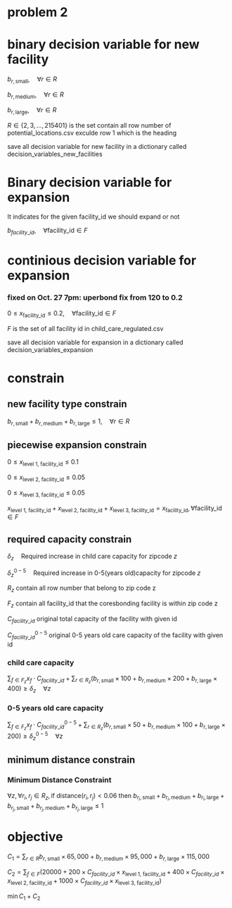 # problem 2
# binary decision variable for new facility

$` b_{r, \text{small}}, \quad \forall r \in R`$

$` b_{r, \text{medium}}, \quad \forall r \in R`$

$` b_{r, \text{large}} , \quad \forall r \in R`$

$`R \in\{2,3,\dots ,215401\} \text{ is the set contain all row number of potential\_locations.csv exculde row 1 which is the heading}`$

save all decision variable for new facility in a dictionary called
decision_variables_new_facilities

# Binary decision variable for expansion 

It indicates for the given facility_id we should expand or not

$`b_{facility\_id}, \quad \forall \text{facility\_id} \in F`$
# continious decision variable for expansion
### fixed on Oct. 27 7pm: uperbond fix from 120 to 0.2 
$`0 \leq x_{\text{facility\_id}} \leq 0.2, \quad \forall \text{facility\_id} \in F`$

$`F \text{ is the set of all facility id in child\_care\_regulated.csv }`$



save all decision variable for expansion in a dictionary called 
decision_variables_expansion

# constrain 
## new facility type constrain 
$`b_{r, \text{small}} + b_{r, \text{medium}} + b_{r, \text{large}} \leq 1, \quad \forall r \in R`$

## piecewise expansion constrain
$`0\leq x_{\text{level 1, facility\_id}} \leq 0.1`$

$`0\leq x_{\text{level 2, facility\_id}} \leq 0.05`$

$`0\leq x_{\text{level 3, facility\_id}} \leq 0.05`$

$`x_{\text{level 1, facility\_id}}+x_{\text{level 2, facility\_id}}+x_{\text{level 3, facility\_id}} = x_{\text{facility\_id}},  \forall \text{facility\_id} \in F`$


## required capacity constrain
$`\delta_z \quad \text{Required increase in child care capacity for zipcode $z$}`$

$`\delta_z^{0-5} \quad \text{Required increase in 0-5(years old)capacity for zipcode $z$}`$

$`R_z \text{ contain all row number that belong to zip code z}`$

$`F_z \text{ contain all facility\_id that the coresbonding facility is within zip code z}`$

$`C_{facility\_id} \text{ original total capacity of the facility with given id}`$

$`C^{0-5}_{facility\_id} \text{ original 0-5 years old care capacity of the facility with given id}`$
### child care capacity 
$`\sum_{f \in F_z} x_f \cdot C_{facility\_id} + \sum_{r \in R_z} (b_{r, \text{small}}\times 100 + b_{r, \text{medium}} \times 200 + b_{r, \text{large}}\times 400) \geq \delta_z \quad \forall z`$

### 0-5 years old care capacity
$`\sum_{f \in F_z} x_f \cdot C^{0-5}_{facility\_id} + \sum_{r \in R_z} (b_{r, \text{small}}\times 50 + b_{r, \text{medium}} \times 100 + b_{r, \text{large}}\times 200) \geq \delta_z^{0-5} \quad \forall z`$





## minimum distance constrain
### Minimum Distance Constraint
$`\forall z, \forall r_i, r_j \in R_z, \text{if } \text{distance}(r_i, r_j) < 0.06 \text{ then } b_{r_i, \text{small}} + b_{r_i, \text{medium}} + b_{r_i, \text{large}} + b_{r_j, \text{small}} + b_{r_j, \text{medium}} + b_{r_j, \text{large}} \leq 1`$

# objective
$`C_1= \sum_{r \in R}b_{r, \text{small}}\times 65,000 + b_{r, \text{medium}} \times 95,000 + b_{r, \text{large}}\times 115,000`$

$`C_2=\sum_{f \in F}\left(20000 + 200 \times C_{facility\_id} \times x_{\text{level 1, facility\_id}} + 400 \times C_{facility\_id} \times x_{\text{level 2, facility\_id}} + 1000 \times C_{facility\_id} \times x_{\text{level 3, facility\_id}}\right)`$

$`\min C_1+C_2 `$
